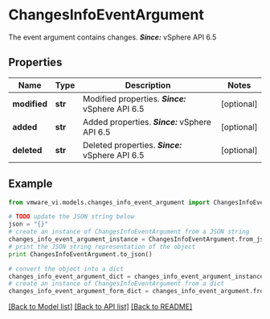 # ChangesInfoEventArgument

The event argument contains changes.  ***Since:*** vSphere API 6.5 

## Properties
Name | Type | Description | Notes
------------ | ------------- | ------------- | -------------
**modified** | **str** | Modified properties.  ***Since:*** vSphere API 6.5  | [optional] 
**added** | **str** | Added properties.  ***Since:*** vSphere API 6.5  | [optional] 
**deleted** | **str** | Deleted properties.  ***Since:*** vSphere API 6.5  | [optional] 

## Example

```python
from vmware_vi.models.changes_info_event_argument import ChangesInfoEventArgument

# TODO update the JSON string below
json = "{}"
# create an instance of ChangesInfoEventArgument from a JSON string
changes_info_event_argument_instance = ChangesInfoEventArgument.from_json(json)
# print the JSON string representation of the object
print ChangesInfoEventArgument.to_json()

# convert the object into a dict
changes_info_event_argument_dict = changes_info_event_argument_instance.to_dict()
# create an instance of ChangesInfoEventArgument from a dict
changes_info_event_argument_form_dict = changes_info_event_argument.from_dict(changes_info_event_argument_dict)
```
[[Back to Model list]](../README.md#documentation-for-models) [[Back to API list]](../README.md#documentation-for-api-endpoints) [[Back to README]](../README.md)


